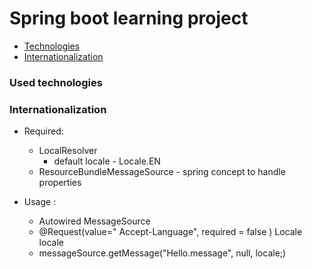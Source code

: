 # Spring boot learning project 

- [Technologies](#used-technologies)
- [Internationalization](#internationalization)


### Used technologies

### Internationalization 

 - Required: 
    -   LocalResolver 
        - default locale - Locale.EN
    - ResourceBundleMessageSource - spring concept to handle properties 
    
 - Usage :
    - Autowired MessageSource
    - @Request(value=" Accept-Language", required = false ) Locale locale
    - messageSource.getMessage("Hello.message", null, locale;)